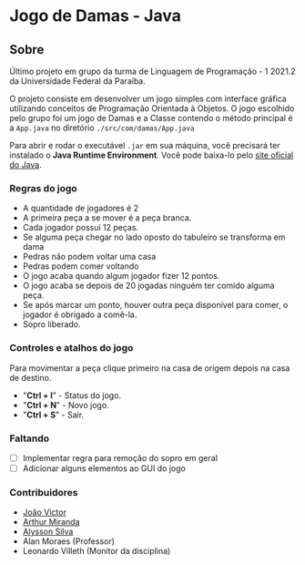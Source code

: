 # Jogo de Damas - Java

## Sobre

 Último projeto em grupo da turma de Linguagem de Programação - 1 2021.2 da Universidade Federal da Paraíba.

 O projeto consiste em desenvolver um jogo simples com interface gráfica utilizando conceitos de Programação Orientada à Objetos. O jogo escolhido pelo grupo foi um jogo de Damas e a Classe contendo o método principal é a `App.java` no diretório `./src/com/damas/App.java`

 Para abrir e rodar o executável `.jar` em sua máquina, você precisará ter instalado o **Java Runtime Environment**. Você pode baixa-lo pelo [site oficial do Java](https://www.java.com/en/download/manual.jsp).

### Regras do jogo

- A quantidade de jogadores é 2
- A primeira peça a se mover é a peça branca.
- Cada jogador possui 12 peças.
- Se alguma peça chegar no lado oposto do tabuleiro se transforma em dama
- Pedras não podem voltar uma casa
- Pedras podem comer voltando
- O jogo acaba quando algum jogador fizer 12 pontos.
- O jogo acaba se depois de 20 jogadas ninguém ter comido alguma peça.
- Se após marcar um ponto, houver outra peça disponível para comer, o jogador é obrigado a comê-la.
- Sopro liberado.

### Controles e atalhos do jogo

 Para movimentar a peça clique primeiro na casa de origem depois na casa de destino.

- "**Ctrl + I**" - Status do jogo.
- "**Ctrl + N**" - Novo jogo.
- "**Ctrl + S**" - Sair.

### Faltando

- [ ] Implementar regra para remoção do sopro em geral
- [ ] Adicionar alguns elementos ao GUI do jogo

### Contribuidores

- [João Victor](https://github.com/joao-victor-da-silva-cirilo)
- [Arthur Miranda](https://github.com/ArthurMiranda03)
- [Alysson Silva](https://github.com/ZeAlysson)
- Alan Moraes (Professor)
- Leonardo Villeth (Monitor da disciplina)
